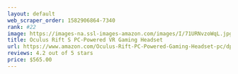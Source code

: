 ```yaml
---
layout: default 
﻿web_scraper_order: 1582906864-7340
rank: #22
image: https://images-na.ssl-images-amazon.com/images/I/71URNvzoWqL.jpg
title: Oculus Rift S PC-Powered VR Gaming Headset
url: https://www.amazon.com/Oculus-Rift-PC-Powered-Gaming-Headset-pc/dp/B07PTMKYS7/ref=zg_mw_videogames_22?_encoding=UTF8&psc=1&refRID=7CPRMDBM19Z4C6MKHK80
reviews: 4.2 out of 5 stars
price: $565.00 
---
```

